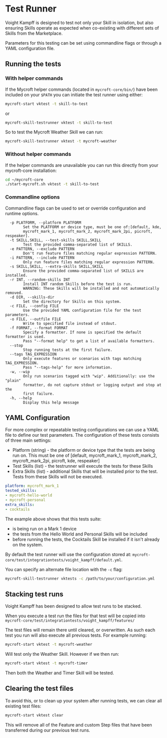 # Test Runner

Voight Kampff is designed to test not only your Skill in isolation, but also ensuring Skills operate as expected when co-existing with different sets of Skills from the Marketplace.

Parameters for this testing can be set using commandline flags or through a YAML configuration file.

## Running the tests

### With helper commands

If the Mycroft helper commands \(located in `mycroft-core/bin/`\) have been included on your `$PATH` you can initiate the test runner using either:

```bash
mycroft-start vktest -t skill-to-test
```

or

```bash
mycroft-skill-testrunner vktest -t skill-to-test
```

So to test the Mycroft Weather Skill we can run:

```bash
mycroft-skill-testrunner vktest -t mycroft-weather
```

### Without helper commands

If the helper commands are unavailable you can run this directly from your mycroft-core installation:

```bash
cd ~/mycroft-core
./start-mycroft.sh vktest -t skill-to-test
```

### Commandline options

Commandline flags can be used to set or override configuration and runtime options.

```text
  -p PLATFORM, --platform PLATFORM            
        Set the PLATFORM or device type, must be one of:[default, kde,
        mycroft_mark_1, mycroft_mark_2, mycroft_mark_2pi, picroft, respeaker].
  -t SKILL,SKILL, --test-skills SKILL,SKILL
        Test the provided comma-separated list of SKILLS.
  -e PATTERN, --exclude PATTERN
        Don't run feature files matching regular expression PATTERN.
  -i PATTERN, --include PATTERN
        Only run feature files matching regular expression PATTERN.
  -s SKILL,SKILL, --extra-skills SKILL,SKILL
        Ensure the provided comma-separated list of SKILLS are installed.
  -r INT, --random-skills INT
        Install INT random Skills before the test is run.
        WARNING: These Skills will be installed and not automatically removed.
  -d DIR, --skills-dir
        Set the directory for Skills on this system.
  -c FILE, --config FILE
        Use the provided YAML configuration file for the test parameters.
  -o FILE, --outfile FILE
        Write to specified file instead of stdout.
  -f FORMAT, --format FORMAT
        Specify a formatter. If none is specified the default formatter is used.
        Pass "--format help" to get a list of available formatters.
  --stop
        Stop running tests at the first failure.
  --tags TAG_EXPRESSION
        Only execute features or scenarios with tags matching TAG_EXPRESSION.
        Pass "--tags-help" for more information.
  -w, --wip
        Only run scenarios tagged with "wip". Additionally: use the "plain"
        formatter, do not capture stdout or logging output and stop at the
        first failure.
  -h, --help
        Display this help message
```

## YAML Configuration

For more complex or repeatable testing configurations we can use a YAML file to define our test parameters. The configuration of these tests consists of three main settings:

* Platform \(string\) - the platform or device type that the tests are being run on. This must be one of \[default, mycroft\_mark\_1, mycroft\_mark\_2, mycroft\_mark\_2pi, picroft, kde, respeaker\]
* Test Skills \(list\) - the testrunner will execute the tests for these Skills
* Extra Skills \(list\) - additional Skills that will be installed prior to the test. Tests from these Skills will not be executed.

```yaml
platform: mycroft_mark_1
tested_skills:
- mycroft-hello-world
- mycroft-personal
extra_skills:
- cocktails
```

The example above shows that this tests suite:

* is being run on a Mark 1 device
* the tests from the Hello World and Personal Skills will be included
* before running the tests, the Cocktails Skill be installed if it isn't already on the system.

By default the test runner will use the configuration stored at: `mycroft-core/test/integrationtests/voight_kampff/default.yml`.

You can specify an alternate file location with the `-c` flag:

```bash
mycroft-skill-testrunner vktests -c /path/to/your/configuration.yml
```

## Stacking test runs

Voight Kampff has been designed to allow test runs to be stacked.

When you execute a test run the files for that test will be copied into `mycroft-core/test/integrationtests/voight_kampff/features/`

The test files will remain there until cleared, or overwritten. As such each test you run will also execute all previous tests. For example running:

```bash
mycroft-start vktest -t mycroft-weather
```

Will test only the Weather Skill. However if we then run:

```bash
mycroft-start vktest -t mycroft-timer
```

Then both the Weather and Timer Skill will be tested.

## Clearing the test files

To avoid this, or to clean up your system after running tests, we can clear all existing test files:

```bash
mycroft-start vktest clear
```

This will remove all of the Feature and custom Step files that have been transferred during our previous test runs.

